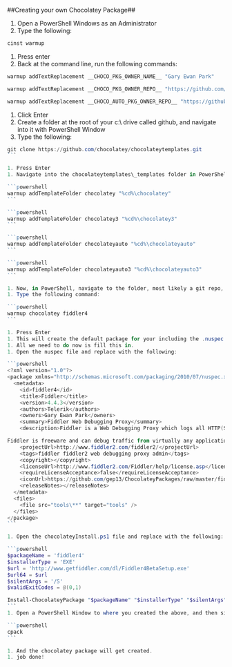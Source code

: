 ##Creating your own Chocolatey Package##

1. Open a PowerShell Windows as an Administrator
1. Type the following:

```powershell
cinst warmup
```

1. Press enter
1. Back at the command line, run the following commands:

```powershell
warmup addTextReplacement __CHOCO_PKG_OWNER_NAME__ "Gary Ewan Park"
```

```powershell
warmup addTextReplacement __CHOCO_PKG_OWNER_REPO__ "https://github.com/gep13/ChocolateyPackages"
```

```powershell
warmup addTextReplacement __CHOCO_AUTO_PKG_OWNER_REPO__ "https://github.com/gep13/ChocolateyAutomaticPackages"
```

1. Click Enter
1. Create a folder at the root of your c:\ drive called github, and navigate into it with PowerShell Window
1. Type the following:

````powershell
git clone https://github.com/chocolatey/chocolateytemplates.git
```

1. Press Enter
1. Navigate into the chocolateytemplates\_templates folder in PowerShell window and execute the following commands:

```powershell
warmup addTemplateFolder chocolatey "%cd%\chocolatey"
```

```powershell
warmup addTemplateFolder chocolatey3 "%cd%\chocolatey3"
```

```powershell
warmup addTemplateFolder chocolateyauto "%cd%\chocolateyauto"
```

```powershell
warmup addTemplateFolder chocolateyauto3 "%cd%\chocolateyauto3"
```

1. Now, in PowerShell, navigate to the folder, most likely a git repo, where you want to create the files for your chocolatey package
1. Type the following command:

```powershell
warmup chocolatey fiddler4
```

1. Press Enter
1. This will create the default package for your including the .nuspec file, and the tools\chocolateyInstall.ps1
1. All we need to do now is fill this in.
1. Open the nuspec file and replace with the following:

```powershell
<?xml version="1.0"?>
<package xmlns="http://schemas.microsoft.com/packaging/2010/07/nuspec.xsd">
  <metadata>
    <id>fiddler4</id>
    <title>Fiddler</title>
    <version>4.4.3</version>
    <authors>Telerik</authors>
    <owners>Gary Ewan Park</owners>
    <summary>Fiddler Web Debugging Proxy</summary>
    <description>Fiddler is a Web Debugging Proxy which logs all HTTP(S) traffic between your computer and the Internet. Fiddler allows you to inspect all HTTP(S) traffic, set breakpoints, and "fiddle" with incoming or outgoing data. Fiddler includes a powerful event-based scripting subsystem, and can be extended using any .NET language.

Fiddler is freeware and can debug traffic from virtually any application, including Internet Explorer, Mozilla Firefox, Opera, and thousands more.</description>
    <projectUrl>http://www.fiddler2.com/fiddler2/</projectUrl>
    <tags>fiddler fiddler2 web debugging proxy admin</tags>
    <copyright></copyright>
    <licenseUrl>http://www.fiddler2.com/Fiddler/help/license.asp</licenseUrl>
    <requireLicenseAcceptance>false</requireLicenseAcceptance>
    <iconUrl>https://github.com/gep13/ChocolateyPackages/raw/master/fiddler4/FiddlerLogo.png</iconUrl>
    <releaseNotes></releaseNotes>
  </metadata>
  <files>
    <file src="tools\**" target="tools" />
  </files>
</package>
```

1. Open the chocolateyInstall.ps1 file and replace with the following:

```powershell
$packageName = 'fiddler4'
$installerType = 'EXE'
$url = 'http://www.getfiddler.com/dl/Fiddler4BetaSetup.exe'
$url64 = $url
$silentArgs = '/S'
$validExitCodes = @(0,1)

Install-ChocolateyPackage "$packageName" "$installerType" "$silentArgs" "$url" "$url64"  -validExitCodes $validExitCodes
```
1. Open a PowerShell Window to where you created the above, and then simply run the following:

```powershell
cpack
```

1. And the chocolatey package will get created.
1. job done!
